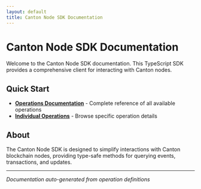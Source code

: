 ```yaml
---
layout: default
title: Canton Node SDK Documentation
---
```


# Canton Node SDK Documentation

Welcome to the Canton Node SDK documentation. This TypeScript SDK provides a comprehensive client for interacting with Canton nodes.

## Quick Start

- **[Operations Documentation](/operations/)** - Complete reference of all available operations
- **[Individual Operations](/operations/)** - Browse specific operation details

## About

The Canton Node SDK is designed to simplify interactions with Canton blockchain nodes, providing type-safe methods for querying events, transactions, and updates.

---

*Documentation auto-generated from operation definitions* 